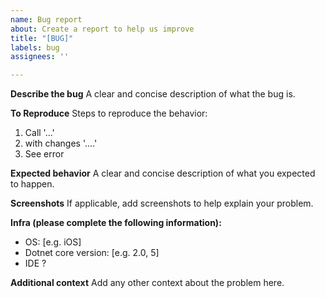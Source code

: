 ```yaml
---
name: Bug report
about: Create a report to help us improve
title: "[BUG]"
labels: bug
assignees: ''

---
```


**Describe the bug**
A clear and concise description of what the bug is.

**To Reproduce**
Steps to reproduce the behavior:
1. Call '...'
2. with changes '....'
3. See error

**Expected behavior**
A clear and concise description of what you expected to happen.

**Screenshots**
If applicable, add screenshots to help explain your problem.

**Infra (please complete the following information):**
 - OS: [e.g. iOS]
 - Dotnet core version: [e.g. 2.0, 5]
 - IDE ?

**Additional context**
Add any other context about the problem here.
